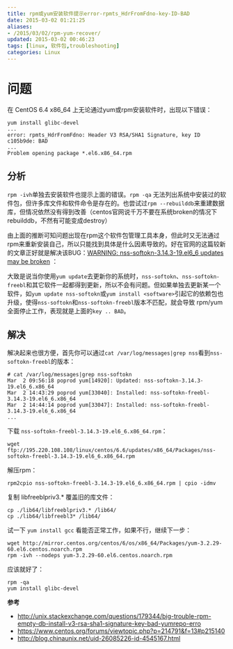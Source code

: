 ```yaml
---
title: rpm或yum安装软件提示error-rpmts_HdrFromFdno-key-ID-BAD
date: 2015-03-02 01:21:25
aliases:
- /2015/03/02/rpm-yum-recover/
updated: 2015-03-02 00:46:23
tags: [linux, 软件包,troubleshooting]
categories: Linux
---
```


# 问题 #
在 CentOS 6.4 x86_64 上无论通过yum或rpm安装软件时，出现以下错误：
```
yum install glibc-devel
...
error: rpmts_HdrFromFdno: Header V3 RSA/SHA1 Signature, key ID c105b9de: BAD
...
Problem opening package *.el6.x86_64.rpm
```
## 分析 ##
`rpm -ivh`单独去安装软件也提示上面的错误。`rpm -qa` 无法列出系统中安装过的软件包，但许多库文件和软件命令是存在的。也尝试过`rpm --rebuilddb`来重建数据库，但情况依然没有得到改善（centos官网说千万不要在系统broken的情况下rebuilddb，不然有可能变成destroy）

由上面的推断可知问题出现在rpm这个软件包管理工具本身，但此时又无法通过rpm来重新安装自己，所以只能找到具体是什么因素导致的。好在官网的这篇较新的文章正好就是解决该BUG：[WARNING: nss-softokn-3.14.3-19.el6_6 updates may be broken](https://www.centos.org/forums/viewtopic.php?p=214791&f=13#p214791) ：

大致是说当你使用`yum update`去更新你的系统时，`nss-softokn`、`nss-softokn-freebl`和其它软件一起都得到更新，所以不会有问题。但如果单独去更新某一个软件，如`yum update nss-softokn`或`yum install <software>`引起它的依赖包也升级，使得`nss-softokn`和`nss-softokn-freebl`版本不匹配，就会导致 rpm/yum 全面停止工作，表现就是上面的`key .. BAD`。

## 解决 ##
解决起来也很方便，首先你可以通过`cat /var/log/messages|grep nss`看到`nss-softokn-freebl`的版本：
```
# cat /var/log/messages|grep nss-softokn
Mar  2 09:56:18 poprod yum[14920]: Updated: nss-softokn-3.14.3-19.el6_6.x86_64
Mar  2 14:43:29 poprod yum[33040]: Installed: nss-softokn-freebl-3.14.3-19.el6_6.x86_64
Mar  2 14:44:14 poprod yum[33047]: Installed: nss-softokn-freebl-3.14.3-19.el6_6.x86_64
...
```

<!-- more -->

下载 `nss-softokn-freebl-3.14.3-19.el6_6.x86_64.rpm`：
```
wget ftp://195.220.108.108/linux/centos/6.6/updates/x86_64/Packages/nss-softokn-freebl-3.14.3-19.el6_6.x86_64.rpm
```

解压rpm：
```
rpm2cpio nss-softokn-freebl-3.14.3-19.el6_6.x86_64.rpm | cpio -idmv
```

复制 libfreeblpriv3.* 覆盖旧的库文件：
```
cp ./lib64/libfreeblpriv3.* /lib64/
cp ./lib64/libfreebl3* /lib64/
```

试一下 `yum install gcc` 看能否正常工作，如果不行，继续下一步：
```
wget http://mirror.centos.org/centos/6/os/x86_64/Packages/yum-3.2.29-60.el6.centos.noarch.rpm
rpm -ivh --nodeps yum-3.2.29-60.el6.centos.noarch.rpm
```

应该就好了：
```
rpm -qa
yum install glibc-devel
```
**参考**

- http://unix.stackexchange.com/questions/179344/big-trouble-rpm-empty-db-install-v3-rsa-sha1-signature-key-bad-yumrepo-erro
- https://www.centos.org/forums/viewtopic.php?p=214791&f=13#p215140
- http://blog.chinaunix.net/uid-26085226-id-4545167.html
